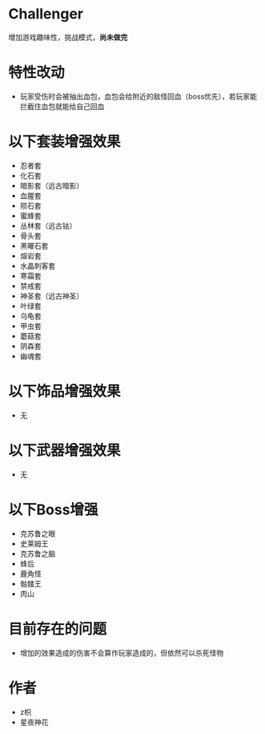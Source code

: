 # Challenger
增加游戏趣味性，挑战模式，**尚未做完**
# 特性改动
- 玩家受伤时会被抽出血包，血包会给附近的敌怪回血（boss优先），若玩家能拦截住血包就能给自己回血
# 以下套装增强效果
- 忍者套
- 化石套
- 暗影套（远古暗影）
- 血腥套
- 陨石套
- 蜜蜂套
- 丛林套（远古钴）
- 骨头套
- 黑曜石套
- 熔岩套
- 水晶刺客套
- 寒霜套
- 禁戒套
- 神圣套（远古神圣）
- 叶绿套
- 乌龟套
- 甲虫套
- 蘑菇套
- 阴森套
- 幽魂套
# 以下饰品增强效果
- 无
# 以下武器增强效果
- 无
# 以下Boss增强
- 克苏鲁之眼
- 史莱姆王
- 克苏鲁之脑
- 蜂后
- 鹿角怪
- 骷髅王
- 肉山
# 目前存在的问题
- 增加的效果造成的伤害不会算作玩家造成的，但依然可以杀死怪物
# 作者
- z枳
- 星夜神花
